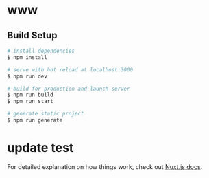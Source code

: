 # www

## Build Setup

```bash
# install dependencies
$ npm install

# serve with hot reload at localhost:3000
$ npm run dev

# build for production and launch server
$ npm run build
$ npm run start

# generate static project
$ npm run generate
```

# update test

For detailed explanation on how things work, check out [Nuxt.js docs](https://nuxtjs.org).
